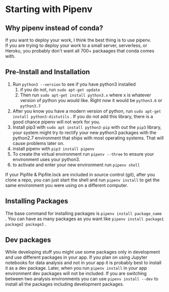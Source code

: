 # Starting with Pipenv

## Why pipenv instead of conda?

If you want to deploy your work, I think the best thing is to use pipenv.   
If you are trying to deploy your work to a small server, serverless, or Heroku, you probably don't want all 700+ packaages that conda comes with.

## Pre-Install and Installation

1. Run `python3 --version` to see if you have python3 installed
   1. if you do not, run `sudo apt-get update` 
   2. Then run  `sudo apt-get install python3.x` where x is whatever version of python you would like. Right now it would be `python3.6` or `python3.7` 
2. After you know you have a modern version of python, run `sudo apt-get install python3-distutils` . If you do not add this library, there is a good chance pipenv will not work for you.
3. Install pip3 with `sudo apt install python3-pip` with out the `pip3` library, your system might try to rectify your new python3 packages with the python2.7 environment that ships with most operating systems. That will cause problems later on.
4. install pipenv with `pip3 install pipenv` 
5. To create the virtual environment run `pipenv --three` to ensure your environment uses your python3.
6. to activate and enter your new environment run `pipenv shell` 

If your Pipfile & Pipfile.lock are included in source control \(git\), after you clone a repo, you can just start the shell and run `pipenv install` to get the same environment you were using on a different computer. 

## Installing Packages

The base command for installing packages is `pipenv install package_name` . You can have as many packages as you want like `pipenv install package1 package2 package3` . 

## Dev packages

While developing stuff you might use some packages only in development and use different packages in your app. If you plan on using Jupyter notebooks for data analysis and not in your app it is probably best to install it as a dev package. Later, when you run `pipenv install` in your app environment dev packages will not be included. If you are switching between two analysis environments you can use `pipenv install --dev` to install all the packages including development packages.

